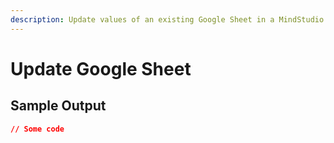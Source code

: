 ```yaml
---
description: Update values of an existing Google Sheet in a MindStudio workflow
---
```


# Update Google Sheet

## Sample Output

```json
// Some code
```
